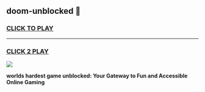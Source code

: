 
## doom-unblocked 👋
<h3>
<a href="https://premium.freeplayer.one?title=doom-unblocked&ref=14F">CLICK TO PLAY</a></h3>
<hr>

<h3>
<a href="https://premium.freeplayer.one?title=doom-unblocked&ref=14F">CLICK 2 PLAY</a>
  
</h3>

<a href="https://premium.freeplayer.one?title=doom-unblocked&ref=12F/"><img src="https://clearcache.store/games.png"></a>


**worlds hardest game unblocked: Your Gateway to Fun and Accessible Online Gaming**
